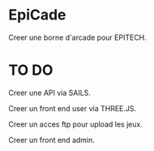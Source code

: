# EpiCade

Creer une borne d'arcade pour EPITECH.

# TO DO

Creer une API via SAILS.

Creer un front end user via THREE.JS.

Creer un acces ftp pour upload les jeux.

Creer un front end admin.
